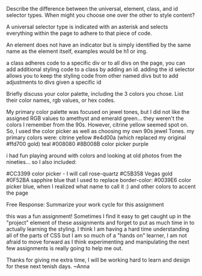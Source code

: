 Describe the difference between the universal, element, class, and id selector types. When might you choose one over the other to style content?

A universal selector type is indicated with an asterisk and selects everything within the page to adhere to that piece of code.

An element does not have an indicator but is simply identified by the same name as the element itself, examples would be h1 or img.

a class adheres code to a specific div or to all divs on the page, you can add additional styling code to a class by adding an id.  adding the id selector allows you to keep the styling code from other named divs but to add adjustments to divs given a specific id

Briefly discuss your color palette, including the 3 colors you chose. List their color names, rgb values, or hex codes.

My primary color palette was focused on jewel tones, but I did not like the assigned RGB values to amethyst and emerald green... they weren't the colors I remember from the 90s.  However, citrine yellow seemed spot on.  So, I used the color picker as well as choosing my own 90s jewel Tones.
my primary colors were:
citrine yellow #e4d00a (which replaced my original #ffd700 gold)
teal #008080
#8B008B color picker purple

i had fun playing around with colors and looking at old photos from the nineties... so I also included:

#CC3399 color picker - I will call rose-quartz
#C5B358 Vegas gold
‎#0F52BA sapphire blue
  that I used to replace border-color: #0039E6 color picker blue, when I realized what name to call it :)
and other colors to accent the page

Free Response: Summarize your work cycle for this assignment

this was a fun assignment!  Sometimes I find it easy to get caught up in the "project" element of these assignments and forget to put as much time in to actually learning the styling.  I think I am having a hard time understanding all of the parts of CSS but I am so much of a "hands on" learner, I am not afraid to move forward as I think experimenting and manipulating the next few assignments is really going to help me out.

Thanks for giving me extra time, I will be working hard to learn and design for these next tenish days. ~Anna
